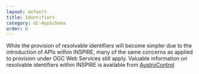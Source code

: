 ```yaml
---
layout: default
title: Identifiers
category: GC-AppSchema
order: 6
---
```


While the provision of resolvable identifiers will become simpler due to the introduction of APIs within INSPIRE, 
many of the same concerns as applied to provision under OGC Web Services still apply. 
Valuable information on resolvable identifiers within INSPIRE is available from [AustroControl](https://inspire.austrocontrol.at/resources/download/GuidelinesURLrewritting_v2.0.pdf)
